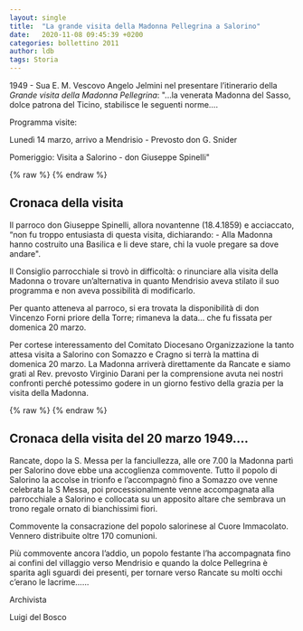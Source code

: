 ```yaml
---
layout: single
title:  "La grande visita della Madonna Pellegrina a Salorino"
date:   2020-11-08 09:45:39 +0200
categories: bollettino 2011
author: ldb
tags: Storia
---
```


1949 - Sua E. M. Vescovo Angelo Jelmini nel presentare l’itinerario della *Grande visita della Madonna Pellegrina*: "...la venerata Madonna del Sasso, dolce patrona del Ticino, 
stabilisce le seguenti norme….   

Programma visite:

Lunedì 14 marzo, arrivo a Mendrisio  - Prevosto don G. Snider

Pomeriggio: Visita a  Salorino - don Giuseppe Spinelli"
		
{% raw %}<img class="full"
     src="/assets/images/bollettino2011/visita_1949.jpg"
     alt="">
{% endraw %}


## Cronaca della visita

Il parroco don Giuseppe Spinelli,  allora novantenne (18.4.1859) e acciaccato,
“non fu troppo entusiasta di questa visita, dichiarando: - Alla Madonna hanno costruito una Basilica e li deve stare, chi la vuole pregare sa dove andare".

Il Consiglio parrocchiale si trovò in difficoltà: o rinunciare alla visita della Madonna  o trovare un’alternativa in quanto Mendrisio aveva stilato il suo programma e non aveva possibilità  di modificarlo.

Per quanto atteneva al parroco, si era trovata la disponibilità di don Vincenzo Forni priore della Torre; rimaneva la data… che fu fissata per domenica 20 marzo.

Per cortese interessamento del Comitato Diocesano Organizzazione la tanto attesa visita  a Salorino con Somazzo e Cragno si terrà la mattina di domenica 20 marzo. La Madonna arriverà direttamente da Rancate e siamo grati al Rev. prevosto  Virginio Darani per la comprensione avuta nei nostri confronti perché potessimo godere in un giorno festivo della grazia per la visita della Madonna.



{% raw %}<img class="full"
     src="/assets/images/bollettino2011/visita_1949_auto.jpg"
     alt="">
{% endraw %}



## Cronaca della visita  del 20 marzo 1949….

Rancate, dopo la S. Messa per la fanciullezza, alle ore 7.00 la Madonna partì per Salorino dove ebbe una accoglienza commovente. Tutto il popolo di Salorino la accolse in trionfo e l’accompagnò fino a Somazzo ove venne celebrata la S Messa, poi processionalmente  venne accompagnata  alla parrocchiale a Salorino e collocata su un apposito altare che sembrava un trono regale ornato di bianchissimi fiori.

Commovente la consacrazione del popolo salorinese al Cuore Immacolato.            Vennero distribuite oltre 170 comunioni.

Più commovente ancora l’addio, un popolo festante l’ha accompagnata fino ai confini del villaggio verso Mendrisio e quando la dolce Pellegrina è sparita agli sguardi dei presenti, per tornare verso Rancate su molti occhi c’erano le lacrime……


Archivista

Luigi del Bosco






